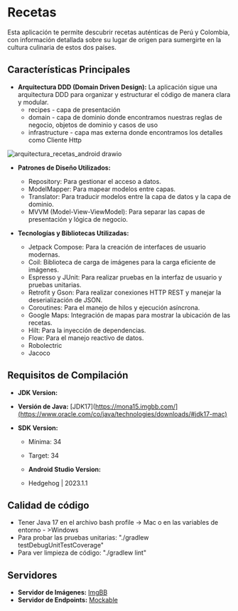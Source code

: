 # Recetas

Esta aplicación te permite descubrir recetas auténticas de Perú y Colombia, con información detallada sobre su lugar de origen para sumergirte en la cultura culinaria de estos dos países.

## Características Principales

- **Arquitectura DDD (Domain Driven Design):** La aplicación sigue una arquitectura DDD para organizar y estructurar el código de manera clara y modular.
  * recipes - capa de presentación
  * domain - capa de dominio donde encontramos nuestras reglas de negocio, objetos de dominio y casos de uso
  * infrastructure - capa mas externa donde encontramos los detalles como Cliente Http

 ![arquitectura_recetas_android drawio](https://github.com/0MoNa15/recetas/assets/21272764/fc2d106d-57b1-41b5-8a67-ba9c9dc26e10)

- **Patrones de Diseño Utilizados:**
  - Repository: Para gestionar el acceso a datos.
  - ModelMapper: Para mapear modelos entre capas.
  - Translator: Para traducir modelos entre la capa de datos y la capa de dominio.
  - MVVM (Model-View-ViewModel): Para separar las capas de presentación y lógica de negocio.

- **Tecnologías y Bibliotecas Utilizadas:**
  - Jetpack Compose: Para la creación de interfaces de usuario modernas.
  - Coil: Biblioteca de carga de imágenes para la carga eficiente de imágenes.
  - Espresso y JUnit: Para realizar pruebas en la interfaz de usuario y pruebas unitarias.
  - Retrofit y Gson: Para realizar conexiones HTTP REST y manejar la deserialización de JSON.
  - Coroutines: Para el manejo de hilos y ejecución asíncrona.
  - Google Maps: Integración de mapas para mostrar la ubicación de las recetas.
  - Hilt: Para la inyección de dependencias.
  - Flow: Para el manejo reactivo de datos.
  - Robolectric
  - Jacoco

## Requisitos de Compilación

- **JDK Version:**
- **Versión de Java:** [JDK17](https://mona15.imgbb.com/](https://www.oracle.com/co/java/technologies/downloads/#jdk17-mac)

- **SDK Version:**
  - Mínima: 34
  - Target: 34
 
  - **Android Studio Version:**
  - Hedgehog | 2023.1.1

 ## Calidad de código

  - Tener Java 17 en el archivo bash profile -> Mac o en las variables de entorno - >Windows
  - Para probar las pruebas unitarias: "./gradlew testDebugUnitTestCoverage"
  - Para ver limpieza de código: "./gradlew lint"

## Servidores

- **Servidor de Imágenes:** [ImgBB](https://mona15.imgbb.com/)
- **Servidor de Endpoints:** [Mockable](https://www.mockable.io/)
  
